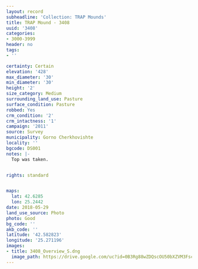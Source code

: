 ```yaml
---
layout: record
subheadline: 'Collection: TRAP Mounds'
title: TRAP Mound - 3408
uuid: '3408'
categories:
- 3000-3999
header: no
tags:
- ''

certainty: Certain
elevation: '428'
max_diameter: '30'
min_diameter: '30'
height: '2'
size_category: Medium
surrounding_land_use: Pasture
surface_condition: Pasture
robbed: Yes
crm_condition: '2'
crm_intactness: '1'
campaign: '2011'
source: Survey
municipality: Gorno Cherkhovishte
locality: ''
bgcode: DS001
notes: |-
  Top was taken.


rights: standard


maps:
  lat: 42.6285
  lon: 25.2442
date: 2018-05-29
land_use_source: Photo
photo: Good
bg_code: ''
akb_code: ''
latitude: '42.582823'
longitude: '25.271196'
images:
- title: 3408_Overview_S.dng
  image_path: https://drive.google.com/uc?id=0B3Rg88wZDQscOU50bXZVM3FscGs
---
```

